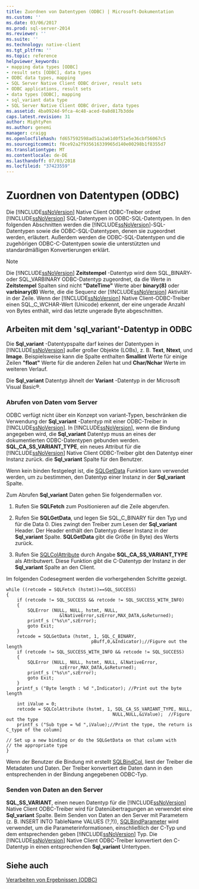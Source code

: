 ```yaml
---
title: Zuordnen von Datentypen (ODBC) | Microsoft-Dokumentation
ms.custom: ''
ms.date: 03/06/2017
ms.prod: sql-server-2014
ms.reviewer: ''
ms.suite: ''
ms.technology: native-client
ms.tgt_pltfrm: ''
ms.topic: reference
helpviewer_keywords:
- mapping data types [ODBC]
- result sets [ODBC], data types
- ODBC data types, mapping
- SQL Server Native Client ODBC driver, result sets
- ODBC applications, result sets
- data types [ODBC], mapping
- sql_variant data type
- SQL Server Native Client ODBC driver, data types
ms.assetid: 4ba0924d-9fca-4c48-aced-0a8d817b3dde
caps.latest.revision: 31
author: MightyPen
ms.author: genemi
manager: craigg
ms.openlocfilehash: fd657592598ad51a2a61d0f51e5e36cbf56067c5
ms.sourcegitcommit: f8ce92a2f935616339965d140e00298b1f8355d7
ms.translationtype: MT
ms.contentlocale: de-DE
ms.lasthandoff: 07/03/2018
ms.locfileid: "37423559"
---
```

# <a name="mapping-data-types-odbc"></a>Zuordnen von Datentypen (ODBC)
  Die [!INCLUDE[ssNoVersion](../../includes/ssnoversion-md.md)] Native Client ODBC-Treiber ordnet [!INCLUDE[ssNoVersion](../../includes/ssnoversion-md.md)] SQL-Datentypen in ODBC-SQL-Datentypen. In den folgenden Abschnitten werden die [!INCLUDE[ssNoVersion](../../includes/ssnoversion-md.md)]-SQL-Datentypen sowie die ODBC-SQL-Datentypen, denen sie zugeordnet werden, erläutert. Außerdem werden die ODBC-SQL-Datentypen und die zugehörigen ODBC-C-Datentypen sowie die unterstützten und standardmäßigen Konvertierungen erklärt.  
  
> [!NOTE]  
>  Die [!INCLUDE[ssNoVersion](../../includes/ssnoversion-md.md)] **Zeitstempel** -Datentyp wird dem SQL_BINARY- oder SQL_VARBINARY ODBC-Datentyp zugeordnet, da die Werte in **Zeitstempel** Spalten sind nicht **"DateTime"** Werte aber **binary(8)** oder **varbinary(8)** Werte, die die Sequenz der [!INCLUDE[ssNoVersion](../../includes/ssnoversion-md.md)] Aktivität in der Zeile. Wenn der [!INCLUDE[ssNoVersion](../../includes/ssnoversion-md.md)] Native Client-ODBC-Treiber einen SQL_C_WCHAR-Wert (Unicode) erkennt, der eine ungerade Anzahl von Bytes enthält, wird das letzte ungerade Byte abgeschnitten.  
  
## <a name="dealing-with-sqlvariant-data-type-in-odbc"></a>Arbeiten mit dem 'sql_variant'-Datentyp in ODBC  
 Die **Sql_variant** -Datentypspalte darf keines der Datentypen in [!INCLUDE[ssNoVersion](../../includes/ssnoversion-md.md)] außer großer Objekte (LOBs), z. B. **Text**, **Ntext**, und  **Image**. Beispielsweise kann die Spalte enthalten **Smallint** Werte für einige Zeilen **"float"** Werte für die anderen Zeilen hat und **Char/Nchar** Werte im weiteren Verlauf.  
  
 Die **Sql_variant** Datentyp ähnelt der **Variant** -Datentyp in der Microsoft Visual Basic®.  
  
### <a name="retrieving-data-from-the-server"></a>Abrufen von Daten vom Server  
 ODBC verfügt nicht über ein Konzept von variant-Typen, beschränken die Verwendung der **Sql_variant** -Datentyp mit einer ODBC-Treiber in [!INCLUDE[ssNoVersion](../../includes/ssnoversion-md.md)]. In [!INCLUDE[ssNoVersion](../../includes/ssnoversion-md.md)], wenn die Bindung angegeben wird, die **Sql_variant** Datentyp muss an eines der dokumentierten ODBC-Datentypen gebunden werden. **SQL_CA_SS_VARIANT_TYPE**, ein neues Attribut für die [!INCLUDE[ssNoVersion](../../includes/ssnoversion-md.md)] Native Client ODBC-Treiber gibt den Datentyp einer Instanz zurück. die **Sql_variant** Spalte für den Benutzer.  
  
 Wenn kein binden festgelegt ist, die [SQLGetData](../native-client-odbc-api/sqlgetdata.md) Funktion kann verwendet werden, um zu bestimmen, den Datentyp einer Instanz in der **Sql_variant** Spalte.  
  
 Zum Abrufen **Sql_variant** Daten gehen Sie folgendermaßen vor.  
  
1.  Rufen Sie **SQLFetch** zum Positionieren auf die Zeile abgerufen.  
  
2.  Rufen Sie **SQLGetData**, und legen Sie SQL_C_BINARY für den Typ und für die Data 0. Dies zwingt den Treiber zum Lesen der **Sql_variant** Header. Der Header enthält den Datentyp dieser Instanz in der **Sql_variant** Spalte. **SQLGetData** gibt die Größe (in Byte) des Werts zurück.  
  
3.  Rufen Sie [SQLColAttribute](../native-client-odbc-api/sqlcolattribute.md) durch Angabe **SQL_CA_SS_VARIANT_TYPE** als Attributwert. Diese Funktion gibt die C-Datentyp der Instanz in der **Sql_variant** Spalte an den Client.  
  
 Im folgenden Codesegment werden die vorhergehenden Schritte gezeigt.  
  
```  
while ((retcode = SQLFetch (hstmt))==SQL_SUCCESS)  
{  
    if (retcode != SQL_SUCCESS && retcode != SQL_SUCCESS_WITH_INFO)  
    {  
        SQLError (NULL, NULL, hstmt, NULL,   
                    &lNativeError,szError,MAX_DATA,&sReturned);  
        printf_s ("%s\n",szError);  
        goto Exit;  
    }  
    retcode = SQLGetData (hstmt, 1, SQL_C_BINARY,   
                                pBuff,0,&Indicator);//Figure out the length  
    if (retcode != SQL_SUCCESS_WITH_INFO && retcode != SQL_SUCCESS)  
    {  
        SQLError (NULL, NULL, hstmt, NULL, &lNativeError,   
                    szError,MAX_DATA,&sReturned);  
        printf_s ("%s\n",szError);  
        goto Exit;  
    }  
    printf_s ("Byte length : %d ",Indicator); //Print out the byte length  
  
    int iValue = 0;  
    retcode = SQLColAttribute (hstmt, 1, SQL_CA_SS_VARIANT_TYPE, NULL,   
                                        NULL,NULL,&iValue);  //Figure out the type  
    printf_s ("Sub type = %d ",iValue);//Print the type, the return is C_type of the column]  
  
// Set up a new binding or do the SQLGetData on that column with   
// the appropriate type  
}  
```  
  
 Wenn der Benutzer die Bindung mit erstellt [SQLBindCol](../native-client-odbc-api/sqlbindcol.md), liest der Treiber die Metadaten und Daten. Der Treiber konvertiert die Daten dann in den entsprechenden in der Bindung angegebenen ODBC-Typ.  
  
### <a name="sending-data-to-the-server"></a>Senden von Daten an den Server  
 **SQL_SS_VARIANT**, einen neuen Datentyp für die [!INCLUDE[ssNoVersion](../../includes/ssnoversion-md.md)] Native Client ODBC-Treiber wird für Datenübertragungen an verwendet eine **Sql_variant** Spalte. Beim Senden von Daten an den Server mit Parametern (z. B. INSERT INTO TableName VALUES (?,?)), [SQLBindParameter](../native-client-odbc-api/sqlbindparameter.md) wird verwendet, um die Parameterinformationen, einschließlich der C-Typ und dem entsprechenden geben [!INCLUDE[ssNoVersion](../../includes/ssnoversion-md.md)] Typ. Die [!INCLUDE[ssNoVersion](../../includes/ssnoversion-md.md)] Native Client ODBC-Treiber konvertiert den C-Datentyp in einen entsprechenden **Sql_variant** Untertypen.  
  
## <a name="see-also"></a>Siehe auch  
 [Verarbeiten von Ergebnissen &#40;ODBC&#41;](processing-results-odbc.md)  
  
  
